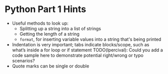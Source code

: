 # Python Part 1 Hints
- Useful methods to look up:
  - Splitting up a string into a list of strings
  - Getting the length of a string
  - `format`, for inserting variable values into a string that's being printed
- Indentation is very important; tabs indicate blocks/scope, such as what’s inside a for loop or if statement
  TODO(lpercival): Could you add a code sample here to demonstrate potential right/wrong or typo scenarios?
- Quote marks can be single or double
